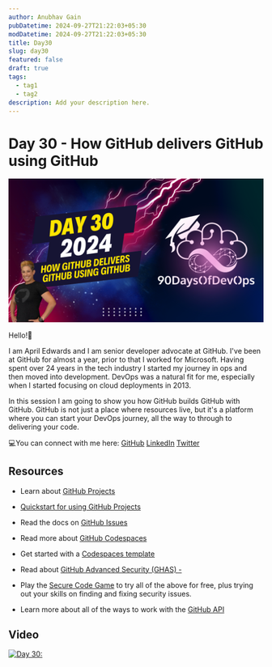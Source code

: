 ```yaml
---
author: Anubhav Gain
pubDatetime: 2024-09-27T21:22:03+05:30
modDatetime: 2024-09-27T21:22:03+05:30
title: Day30
slug: day30
featured: false
draft: true
tags:
  - tag1
  - tag2
description: Add your description here.
---
```


# Day 30 - How GitHub delivers GitHub using GitHub

[![Watch the video](thumbnails/day30.png)](https://www.youtube.com/watch?v=wKC1hTE9G90)

Hello!👋

I am April Edwards and I am senior developer advocate at GitHub. I've been at GitHub for almost a year, prior to that I worked for Microsoft. Having spent over 24 years in the tech industry I started my journey in ops and then moved into development. DevOps was a natural fit for me, especially when I started focusing on cloud deployments in 2013.

In this session I am going to show you how GitHub builds GitHub with GitHub. GitHub is not just a place where resources live, but it's a platform where you can start your DevOps journey, all the way to through to delivering your code.

💻You can connect with me here:
[GitHub](https://github.com/scubaninja)
[LinkedIn](https://www.linkedin.com/in/azureapril/)
[Twitter](https://twitter.com/TheAprilEdwards)

## Resources

- Learn about [GitHub Projects](https://docs.github.com/issues/planning-and-tracking-with-projects/learning-about-projects/about-projects)

- [Quickstart for using GitHub Projects](https://docs.github.com/en/issues/planning-and-tracking-with-projects/learning-about-projects/quickstart-for-projects)

- Read the docs on [GitHub Issues](https://docs.github.com/issues)

- Read more about [GitHub Codespaces](https://docs.github.com/codespaces/overview)

- Get started with a [Codespaces template](https://github.com/codespaces)

- Read about [GitHub Advanced Security (GHAS) -](https://docs.github.com/en/get-started/learning-about-github/about-github-advanced-security)

- Play the [Secure Code Game](https://gh.io/securecodegame) to try all of the above for free, plus trying out your skills on finding and fixing security issues.

- Learn more about all of the ways to work with the [GitHub API](https://docs.github.com/en/rest?apiVersion=2022-11-28)

## Video

[![Day 30:](https://img.youtube.com/TODO.jpg)](https://youtu.be/TODO)
